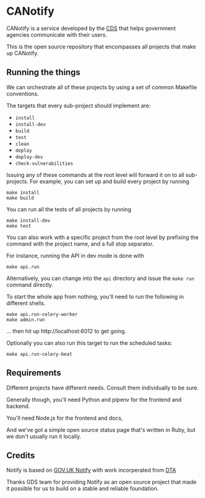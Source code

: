 # CANotify

CANotify is a service developed by the [CDS](https://digital.canada.ca) that helps
government agencies communicate with their users.

This is the open source repository that encompasses all projects that make up
CANotify.

## Running the things

We can orchestrate all of these projects by using a set of common Makefile
conventions.

The targets that every sub-project should implement are:

- `install`
- `install-dev`
- `build`
- `test`
- `clean`
- `deploy`
- `deploy-dev`
- `check-vulnerabilities`

Issuing any of these commands at the root level will forward it on to all
sub-projects. For example, you can set up and build every project by running

```
make install
make build
```

You can run all the tests of all projects by running

```
make install-dev
make test
```

You can also work with a specific project from the root level by prefixing the
command with the project name, and a full stop separator.

For instance, running the API in dev mode is done with

```
make api.run
```

Alternatively, you can change into the `api` directory and issue the `make run` command directly.

To start the whole app from nothing, you'll need to run the following in
different shells.

```
make api.run-celery-worker
make admin.run
```

... then hit up http://localhost:6012 to get going.

Optionally you can also run this target to run the scheduled tasks:

```
make api.run-celery-beat
```

## Requirements

Different projects have different needs. Consult them individually to be sure.

Generally though, you'll need Python and pipenv for the frontend and backend.

You'll need Node.js for the frontend and docs,

And we've got a simple open source status page that's written in Ruby, but
we don't usually run it locally.

## Credits

Notify is based on [GOV.UK Notify](https://www.notifications.service.gov.uk) with work incorperated from [DTA](https://www.dta.gov.au/)

Thanks GDS team for providing Notify as an open source project that made it
possible for us to build on a stable and reliable foundation.
